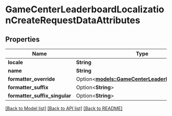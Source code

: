 # GameCenterLeaderboardLocalizationCreateRequestDataAttributes

## Properties

Name | Type | Description | Notes
------------ | ------------- | ------------- | -------------
**locale** | **String** |  | 
**name** | **String** |  | 
**formatter_override** | Option<[**models::GameCenterLeaderboardFormatter**](GameCenterLeaderboardFormatter.md)> |  | [optional]
**formatter_suffix** | Option<**String**> |  | [optional]
**formatter_suffix_singular** | Option<**String**> |  | [optional]

[[Back to Model list]](../README.md#documentation-for-models) [[Back to API list]](../README.md#documentation-for-api-endpoints) [[Back to README]](../README.md)


